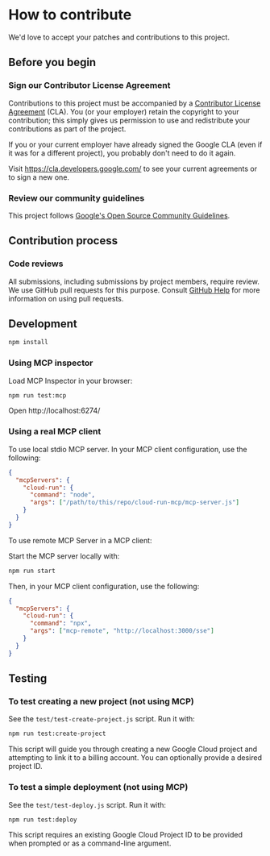 # How to contribute

We'd love to accept your patches and contributions to this project.

## Before you begin

### Sign our Contributor License Agreement

Contributions to this project must be accompanied by a
[Contributor License Agreement](https://cla.developers.google.com/about) (CLA).
You (or your employer) retain the copyright to your contribution; this simply
gives us permission to use and redistribute your contributions as part of the
project.

If you or your current employer have already signed the Google CLA (even if it
was for a different project), you probably don't need to do it again.

Visit <https://cla.developers.google.com/> to see your current agreements or to
sign a new one.

### Review our community guidelines

This project follows
[Google's Open Source Community Guidelines](https://opensource.google/conduct/).

## Contribution process

### Code reviews

All submissions, including submissions by project members, require review. We
use GitHub pull requests for this purpose. Consult
[GitHub Help](https://help.github.com/articles/about-pull-requests/) for more
information on using pull requests.

## Development

```bash
npm install
```

### Using MCP inspector

Load MCP Inspector in your browser:

```bash
npm run test:mcp
```

Open http://localhost:6274/

### Using a real MCP client

To use local stdio MCP server. In your MCP client configuration, use the following:

```json
{
  "mcpServers": {
    "cloud-run": {
      "command": "node",
      "args": ["/path/to/this/repo/cloud-run-mcp/mcp-server.js"]
    }
  }
}
```

To use remote MCP Server in a MCP client:

Start the MCP server locally with:

```bash
npm run start
```

Then, in your MCP client configuration, use the following:

```json
{
  "mcpServers": {
    "cloud-run": {
      "command": "npx",
      "args": ["mcp-remote", "http://localhost:3000/sse"]
    }
  }
}
```

## Testing

### To test creating a new project (not using MCP)

See the `test/test-create-project.js` script. Run it with:

```bash
npm run test:create-project
```

This script will guide you through creating a new Google Cloud project and attempting to link it to a billing account. You can optionally provide a desired project ID.

### To test a simple deployment (not using MCP)

See the `test/test-deploy.js` script. Run it with:

```bash
npm run test:deploy
```

This script requires an existing Google Cloud Project ID to be provided when prompted or as a command-line argument.
